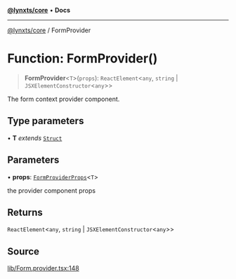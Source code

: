 [**@lynxts/core**](../README.md) • **Docs**

***

[@lynxts/core](../README.md) / FormProvider

# Function: FormProvider()

> **FormProvider**\<`T`\>(`props`): `ReactElement`\<`any`, `string` \| `JSXElementConstructor`\<`any`\>\>

The form context provider component.

## Type parameters

• **T** *extends* [`Struct`](../type-aliases/Struct.md)

## Parameters

• **props**: [`FormProviderProps`](../interfaces/FormProviderProps.md)\<`T`\>

the provider component props

## Returns

`ReactElement`\<`any`, `string` \| `JSXElementConstructor`\<`any`\>\>

## Source

[lib/Form.provider.tsx:148](https://github.com/JoseLion/lynxts/blob/main/packages/core/src/lib/Form.provider.tsx#L148)
